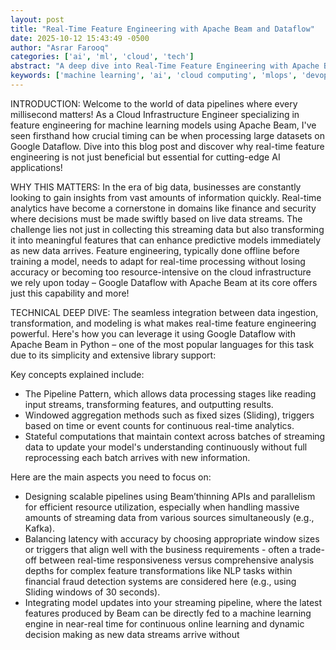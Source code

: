 ```yaml
---
layout: post
title: "Real-Time Feature Engineering with Apache Beam and Dataflow"
date: 2025-10-12 15:43:49 -0500
author: "Asrar Farooq"
categories: ['ai', 'ml', 'cloud', 'tech']
abstract: "A deep dive into Real-Time Feature Engineering with Apache Beam and Dataflow"
keywords: ['machine learning', 'ai', 'cloud computing', 'mlops', 'devops', 'automation', 'infrastructure', 'kubernetes', 'real', 'time']
---
```


INTRODUCTION: Welcome to the world of data pipelines where every millisecond matters! As a Cloud Infrastructure Engineer specializing in feature engineering for machine learning models using Apache Beam, I've seen firsthand how crucial timing can be when processing large datasets on Google Dataflow. Dive into this blog post and discover why real-time feature engineering is not just beneficial but essential for cutting-edge AI applications!

WHY THIS MATTERS: In the era of big data, businesses are constantly looking to gain insights from vast amounts of information quickly. Real-time analytics have become a cornerstone in domains like finance and security where decisions must be made swiftly based on live data streams. The challenge lies not just in collecting this streaming data but also transforming it into meaningful features that can enhance predictive models immediately as new data arrives. Feature engineering, typically done offline before training a model, needs to adapt for real-time processing without losing accuracy or becoming too resource-intensive on the cloud infrastructure we rely upon today – Google Dataflow with Apache Beam at its core offers just this capability and more!

TECHNICAL DEEP DIVE: The seamless integration between data ingestion, transformation, and modeling is what makes real-time feature engineering powerful. Here's how you can leverage it using Google Dataflow with Apache Beam in Python – one of the most popular languages for this task due to its simplicity and extensive library support:

Key concepts explained include:
- The Pipeline Pattern, which allows data processing stages like reading input streams, transforming features, and outputting results.
- Windowed aggregation methods such as fixed sizes (Sliding), triggers based on time or event counts for continuous real-time analytics.
- Stateful computations that maintain context across batches of streaming data to update your model's understanding continuously without full reprocessing each batch arrives with new information.

Here are the main aspects you need to focus on:
* Designing scalable pipelines using Beam’thinning APIs and parallelism for efficient resource utilization, especially when handling massive amounts of streaming data from various sources simultaneously (e.g., Kafka).
* Balancing latency with accuracy by choosing appropriate window sizes or triggers that align well with the business requirements - often a trade-off between real-time responsiveness versus comprehensive analysis depths for complex feature transformations like NLP tasks within financial fraud detection systems are considered here (e.g., using Sliding windows of 30 seconds).
* Integrating model updates into your streaming pipeline, where the latest features produced by Beam can be directly fed to a machine learning engine in near-real time for continuous online learning and dynamic decision making as new data streams arrive without

